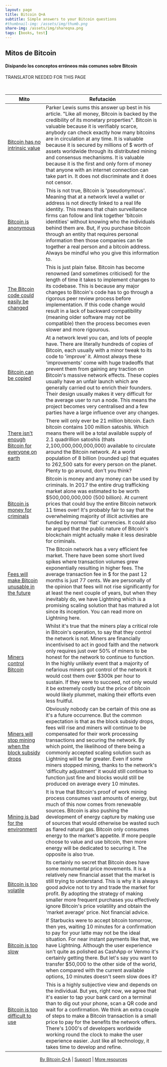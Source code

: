 ```yaml
---
layout: page
title: Bitcoin Q+A
subtitle: Simple answers to your Bitcoin questions
#thumbnail-img: /assets/img/thumb.png
share-img: /assets/img/shareqna.png
tags: [books, test]
---
```


## Mitos de Bitcoin	

#### Disipando los conceptos erróneos más comunes sobre Bitcoin


TRANSLATOR NEEDED FOR THIS PAGE


<br/>


| Mito                                                       | Refutación                                                                             |
|------------------------------------------------------------|------------------------------------------------------------------------------------|  
| [Bitcoin has no intrinsic value]() | Parker Lewis sums this answer up best in his article. "Like all money, Bitcoin is backed by the credibility of its monetary properties". Bitcoin is valuable because it is verifiably scarce, anybody can check exactly how many bitcoins are in circulation at any time. It is valuable because it is secured by millions of $ worth of assets worldwide through its distributed mining and consensus mechanisms. It is valuable because it is the first and only form of money that anyone with an internet connection can take part in. It does not discriminate and it does not censor. |
| [Bitcoin is anonymous]() | This is not true, Bitcoin is 'pseudonymous'. Meaning that at a network level a wallet or address is not directly linked to a real life identity. This means that chain surveillance firms can follow and link together 'bitcoin identities' without knowing who the individuals behind them are. But, if you purchase bitcoin through an entity that requires personal information then those companies can tie together a real person and a bitcoin address. Always be mindful who you give this information to. |
| [The Bitcoin code could easily be changed]() | This is just plain false. Bitcoin has become renowned (and sometimes criticised) for the length of time it takes to implement changes to its codebase. This is because any major changes to Bitcoin's code has to go through a rigorous peer review process before implementation. If this code change would result in a lack of backward compatibility (meaning older software may not be compatible) then the process becomes even slower and more rigourous. |
| [Bitcoin can be copied]() |  At a network level you can, and lots of people have. There are literally hundreds of copies of Bitcoin, each usually with a minor tweak to its code to 'improve' it. Almost always these 'improvements' come with huge tradeoffs that prevent them from gaining any traction on Bitcoin's massive network effects. These copies usually have an unfair launch which are generally carried out to enrich their founders. Their design usually makes it very difficult for the average user to run a node. This means the project becomes very centralised and a few parties have a large influence over any changes. |
| [There isn't enough Bitcoin for everyone on earth]() | There will only ever be 21 million bitcoin. Each bitcoin contains 100 million satoshis. Which means there will be a total available supply of 2.1 quadrillion satoshis (thats 2,100,000,000,000,000) available to circulate around the Bitcoin network. At a world population of 8 billion (rounded up) that equates to 262,500 sats for every person on the planet. Plenty to go around, don't you think? |
| [Bitcoin is money for criminals]() |  Bitcoin is money and any money can be used by criminals. In 2017 the entire drug trafficking market alone was estimated to be worth $500,000,000,000 (500 billion). At current prices that could buy the entire Bitcoin network 11 times over! It's probably fair to say that the overwhelming majority of illicit activities are funded by normal 'fiat' currencies. It could also be argued that the public nature of Bitcoin's blockchain might actually make it less desirable for criminals. |
| [Fees will make Bitcoin unusable in the future]() |  The Bitcoin network has a very efficient fee market. There have been some short lived spikes where transaction volumes grew exponentially resulting in higher fees. The average transaction fee in $ for the past 12 months is just 77 cents. We are personally of the opinion that fees will not rise significantly for at least the next couple of years, but when they inevitably do, we have Lightning which is a promising scaling solution that has matured a lot since its inception. You can read more on Lightning here. |
| [Miners control Bitcoin]() |  Whilst it's true that the miners play a critical role in Bitcoin's operation, to say that they control the network is not. Miners are financially incentivised to act in good faith and the network only requires just over 50% of miners to be honest for the network to continue to function. In the highly unlikely event that a majority of nefarious miners got control of the network it would cost them over $300k per hour to sustain. If they were to succeed, not only would it be extremely costly but the price of bitcoin would likely plummet, making their efforts even less fruitful.
| [Miners will stop mining when the block subsidy drops]() | Obviously nobody can be certain of this one as it's a future occurrence. But the common expectation is that as the block subsidy drops, fees will rise and miners will continue to be compensated for their work processing transactions and securing the network. By which point, the likelihood of there being a commonly accepted scaling solution such as Lightning will be far greater. Even if some miners stopped mining, thanks to the network's 'difficulty adjustment' it would still continue to function just fine and blocks would still be produced on average every 10 minutes. |
| [Mining is bad for the environment]() |  It is true that Bitcoin's proof of work mining process consumes vast amounts of energy, but much of this now comes from renewable sources. Bitcoin is also pushing the development of energy capture by making use of sources that would otherwise be wasted such as flared natural gas. Bitcoin only consumes energy to the market's appetite. If more people choose to value and use bitcoin, then more energy will be dedicated to securing it. The opposite is also true. |
| [Bitcoin is too volatile]() | Its certainly no secret that Bitcoin does have some monumental price movements. It is a relatively new financial asset that the market is still trying to understand. This is why it is always good advice not to try and trade the market for profit. By adopting the strategy of making smaller more frequent purchases you effectively ignore Bitcoin's price volatility and obtain the 'market average' price. Not financial advice. |
| [Bitcoin is too slow]() | If Starbucks were to accept bitcoin tomorrow, then yes, waiting 10 minutes for a confirmation to pay for your latte may not be the ideal situation. For near instant payments like that, we have Lightning. Although the user experience isn't quite as polished as CashApp or Venmo it's certainly getting there. But let's say you want to transfer $50,000 to the other side of the world, when compared with the current available options, 10 minutes doesn't seem slow does it? |
| [Bitcoin is too difficult to use]() | This is a highly subjective view and depends on the individual. But yes, right now, we agree that it's easier to tap your bank card on a terminal than to dig out your phone, scan a QR code and wait for a confirmation. We think an extra couple of steps to make a Bitcoin transaction is a small price to pay for the benefits the network offers. There's 1000's of developers worldwide working round the clock to make the user experience easier. Just like all technology, it takes time to develop and refine. |



<p align="center">
  <a href="https://twitter.com/BitcoinQ_A">By Bitcoin Q+A</a> |
  <a href="https://bqa.duckdns.org:20486/apps/96ZvtoJQr9bz5QyeDoUfhkmNTLZ/pos">Support</a> |
  <a href="https://bitcoiner.guide">More resources</a>
  <br><br>
</p>

